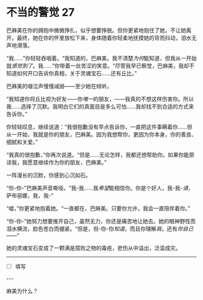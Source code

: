 # 不当的警觉 27

巴麻美在你的拥抱中微微挣扎，似乎想要挣脱。但你更紧地抱住了她，不让她离开。最终，她在你的怀里放松下来，身体随着你轻柔地抚摸她的背而抖动，泪水无声地滑落。

“我……”你轻轻吞咽着。“我知道的，巴麻美。我不清楚*为何*能知道，但我从一开始就*感觉到了*。我……”你带着一丝苦涩的笑意。“尽管我早已察觉，巴麻美，我却不知道如何开口告诉你真相，关于灵魂宝石……还有丘比。”

巴麻美的啜泣声慢慢减弱——至少她在倾听。

“我知道你将丘比视为好友——你*唯一*的朋友，——我真的不想这样伤害你。所以我……选择了沉默。我明白它们的真面目是多么可怕……我却找不到合适的方式来告诉你。”

你轻轻叹息，继续说道：“我很抱歉没有早点告诉你，一直把这件事瞒着你……但从一开始，我就是你的朋友，巴麻美。因为我想帮你，更因为你本身，你的善良、细腻和关爱。”

“我真的很抱歉，”你再次说道。“但是……无论怎样，我都还想帮助你。如果你能原谅我，我愿意继续作为你的朋友，巴麻美。”

一阵漫长的沉默，你感到心沉如石。

“你-你-”巴麻美声音嘶哑。“我-我……我*希望*能相信你。你是个好人，我-我-*请*，萨布丽娜，我，我-”

“嘘，”你更紧地抱着她。“一直都在，巴麻美。只要你允许，我会一直陪伴着你。”

“你-你-”她努力想要推开自己，虽然无力，你还是痛苦地让她去。她的眼神野性而泪水横流，脸色苍白而绷紧。“但是，但-你-你*知道*，而且你理解*我*，还有*你自己*——”

她的灵魂宝石变成了一颗满是腐败之物的毒疮，悲伤从中溢出，泛滥成灾。

---

- [ ] 填写

---​

麻美为什么？
